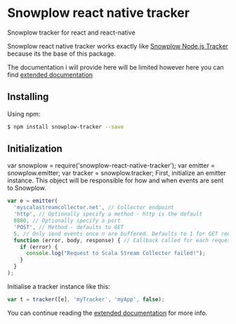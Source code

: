 Snowplow react native tracker
=========================

Snowplow tracker for react and react-native

Snowplow react native tracker works exactly like [Snowplow Node.js Tracker](https://github.com/snowplow/snowplow-nodejs-tracker) because its the base of this package.

The documentation i will provide here will be limited however here you can find [extended documentation](https://github.com/snowplow/snowplow/wiki/Node.js-Tracker#set-platform)


## Installing

Using npm:

```bash
$ npm install snowplow-tracker --save
```

## Initialization

var snowplow = require('snowplow-react-native-tracker');
var emitter = snowplow.emitter;
var tracker = snowplow.tracker;
First, initialize an emitter instance. This object will be responsible for how and when events are sent to Snowplow.

```javascript
var e = emitter(
  'myscalastreamcollector.net', // Collector endpoint
  'http', // Optionally specify a method - http is the default
  8080, // Optionally specify a port
  'POST', // Method - defaults to GET
  5, // Only send events once n are buffered. Defaults to 1 for GET requests and 10 for POST requests.
  function (error, body, response) { // Callback called for each request
    if (error) {
      console.log("Request to Scala Stream Collector failed!");
    }
  }
);
```

Initialise a tracker instance like this:
```javascript
var t = tracker([e], 'myTracker', 'myApp', false);
```

You can continue reading the [extended documentation](https://github.com/snowplow/snowplow/wiki/Node.js-Tracker#set-platform) for more info.